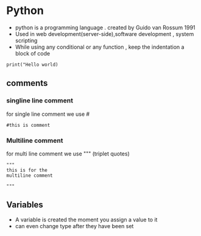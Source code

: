 # Python #
- python is a programming language . created by Guido van Rossum 1991 
-  Used in web development(server-side),software development , system scripting
-  While using any conditional or any function , keep the indentation a block of code
```
print("Hello world)
```

## comments ##

### singline line comment ###
 for single line comment we use #
```
#this is comment 
```

### Multiline comment ###

for multi line comment we use """ (triplet quotes)
```
"""
this is for the 
multiline comment

"""
```

## Variables ##

- A variable is created the moment you assign a value to it
- can even change type after they have been set

```

```
